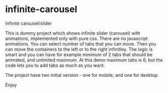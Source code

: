 # infinite-carousel
  Infinite carousel/slider

  This is dummy project which shows infinite slider (carousel) with animations, implemented only with pure css.
  There are no javascript animations. You can select number of tabs that you can move. 
  Then you can move the containers to the left or to the right infinitley.
  The logic is smart and you can have for example minimum of 2 tabs that should be animated, and unlimited maximum. 
  At this demo maximum tabs is 6, but the code lets you to add tabs as much as you want. 

  The project have two initial version - one for mobile, and one for desktop.

Enjoy
